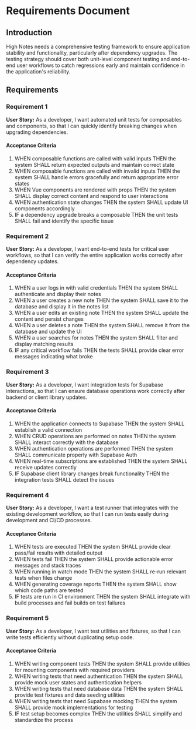 # Requirements Document

## Introduction

High Notes needs a comprehensive testing framework to ensure application stability and functionality, particularly after dependency upgrades. The testing strategy should cover both unit-level component testing and end-to-end user workflows to catch regressions early and maintain confidence in the application's reliability.

## Requirements

### Requirement 1

**User Story:** As a developer, I want automated unit tests for composables and components, so that I can quickly identify breaking changes when upgrading dependencies.

#### Acceptance Criteria

1. WHEN composable functions are called with valid inputs THEN the system SHALL return expected outputs and maintain correct state
2. WHEN composable functions are called with invalid inputs THEN the system SHALL handle errors gracefully and return appropriate error states
3. WHEN Vue components are rendered with props THEN the system SHALL display correct content and respond to user interactions
4. WHEN authentication state changes THEN the system SHALL update UI components accordingly
5. IF a dependency upgrade breaks a composable THEN the unit tests SHALL fail and identify the specific issue

### Requirement 2

**User Story:** As a developer, I want end-to-end tests for critical user workflows, so that I can verify the entire application works correctly after dependency updates.

#### Acceptance Criteria

1. WHEN a user logs in with valid credentials THEN the system SHALL authenticate and display their notes
2. WHEN a user creates a new note THEN the system SHALL save it to the database and display it in the notes list
3. WHEN a user edits an existing note THEN the system SHALL update the content and persist changes
4. WHEN a user deletes a note THEN the system SHALL remove it from the database and update the UI
5. WHEN a user searches for notes THEN the system SHALL filter and display matching results
6. IF any critical workflow fails THEN the tests SHALL provide clear error messages indicating what broke

### Requirement 3

**User Story:** As a developer, I want integration tests for Supabase interactions, so that I can ensure database operations work correctly after backend or client library updates.

#### Acceptance Criteria

1. WHEN the application connects to Supabase THEN the system SHALL establish a valid connection
2. WHEN CRUD operations are performed on notes THEN the system SHALL interact correctly with the database
3. WHEN authentication operations are performed THEN the system SHALL communicate properly with Supabase Auth
4. WHEN real-time subscriptions are established THEN the system SHALL receive updates correctly
5. IF Supabase client library changes break functionality THEN the integration tests SHALL detect the issues

### Requirement 4

**User Story:** As a developer, I want a test runner that integrates with the existing development workflow, so that I can run tests easily during development and CI/CD processes.

#### Acceptance Criteria

1. WHEN tests are executed THEN the system SHALL provide clear pass/fail results with detailed output
2. WHEN tests fail THEN the system SHALL provide actionable error messages and stack traces
3. WHEN running in watch mode THEN the system SHALL re-run relevant tests when files change
4. WHEN generating coverage reports THEN the system SHALL show which code paths are tested
5. IF tests are run in CI environment THEN the system SHALL integrate with build processes and fail builds on test failures

### Requirement 5

**User Story:** As a developer, I want test utilities and fixtures, so that I can write tests efficiently without duplicating setup code.

#### Acceptance Criteria

1. WHEN writing component tests THEN the system SHALL provide utilities for mounting components with required providers
2. WHEN writing tests that need authentication THEN the system SHALL provide mock user states and authentication helpers
3. WHEN writing tests that need database data THEN the system SHALL provide test fixtures and data seeding utilities
4. WHEN writing tests that need Supabase mocking THEN the system SHALL provide mock implementations for testing
5. IF test setup becomes complex THEN the utilities SHALL simplify and standardize the process